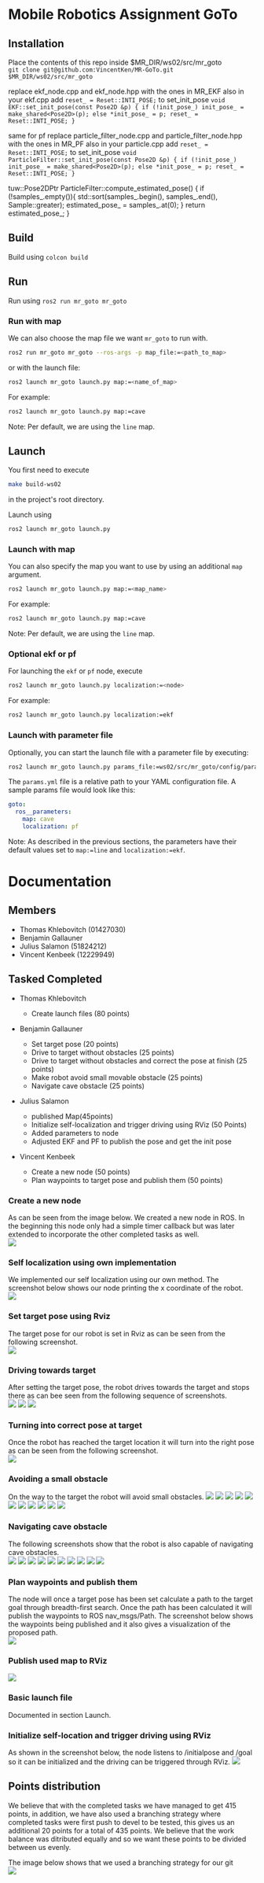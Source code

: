# Mobile Robotics Assignment GoTo

## Installation
Place the contents of this repo inside $MR_DIR/ws02/src/mr_goto  
`git clone git@github.com:VincentKen/MR-GoTo.git $MR_DIR/ws02/src/mr_goto`

replace ekf_node.cpp and ekf_node.hpp with the ones in MR_EKF
also in your ekf.cpp add `reset_ = Reset::INTI_POSE;` to set_init_pose
`void EKF::set_init_pose(const Pose2D &p)
{
    if (!init_pose_)
        init_pose_ = make_shared<Pose2D>(p);
    else
        *init_pose_ = p;
    reset_ = Reset::INTI_POSE;
}`

same for pf
replace particle_filter_node.cpp and particle_filter_node.hpp with the ones in MR_PF
also in your particle.cpp add `reset_ = Reset::INTI_POSE;` to set_init_pose
`void ParticleFilter::set_init_pose(const Pose2D &p)
{
    if (!init_pose_)
        init_pose_ = make_shared<Pose2D>(p);
    else
        *init_pose_ = p;
    reset_ = Reset::INTI_POSE;
}`

tuw::Pose2DPtr ParticleFilter::compute_estimated_pose()
{
    if (!samples_.empty()){
        std::sort(samples_.begin(), samples_.end(), Sample<Pose2D>::greater);
        estimated_pose_ = samples_.at(0);
    }
    return estimated_pose_;
}

## Build
Build using `colcon build`

## Run
Run using `ros2 run mr_goto mr_goto`

### Run with map
We can also choose the map file we want `mr_goto` to run with.
```bash
ros2 run mr_goto mr_goto --ros-args -p map_file:=<path_to_map>
```
or with the launch file:
```bash
ros2 launch mr_goto launch.py map:=<name_of_map>
```
For example:
```bash
ros2 launch mr_goto launch.py map:=cave
```
Note: Per default, we are using the `line` map.

## Launch
You first need to execute
```bash
make build-ws02
```
in the project's root directory.

Launch using
```bash
ros2 launch mr_goto launch.py
```

### Launch with map
You can also specify the map you want to use by using an additional `map` argument.
```bash
ros2 launch mr_goto launch.py map:=<map_name>
```
For example:
```bash
ros2 launch mr_goto launch.py map:=cave
```
Note: Per default, we are using the `line` map.

### Optional ekf or pf
For launching the `ekf` or `pf` node, execute
```bash
ros2 launch mr_goto launch.py localization:=<node>
```
For example:
```bash
ros2 launch mr_goto launch.py localization:=ekf
```

### Launch with parameter file
Optionally, you can start the launch file with a parameter file by executing:
```bash
ros2 launch mr_goto launch.py params_file:=ws02/src/mr_goto/config/params.yaml
```
The `params.yml` file is a relative path to your YAML configuration file.
A sample params file would look like this:
```yml
goto:
  ros__parameters:
    map: cave
    localization: pf
```
Note: As described in the previous sections, the parameters have their default values set to `map:=line` and `localization:=ekf`.
# Documentation
## Members
- Thomas Khlebovitch (01427030)
- Benjamin Gallauner
- Julius Salamon (51824212)
- Vincent Kenbeek (12229949)

## Tasked Completed
- Thomas Khlebovitch
    - Create launch files (80 points)

- Benjamin Gallauner
    - Set target pose (20 points)
    - Drive to target without obstacles (25 points)
    - Drive to target without obstacles and correct the pose at finish (25 points)
    - Make robot avoid small movable obstacle (25 points)
    - Navigate cave obstacle (25 points)

- Julius Salamon
    - published Map(45points)
    - Initialize self-localization and trigger driving using RViz (50 Points)
    - Added parameters to node 
    - Adjusted EKF and PF to publish the pose and get the init pose

- Vincent Kenbeek
    - Create a new node (50 points)
    - Plan waypoints to target pose and publish them (50 points)

### Create a new node
As can be seen from the image below. We created a new node in ROS. In the beginning this node only had a simple timer callback but was later extended to incorporate the other completed tasks as well.  
<img src="screenshots/node_creation.png">

### Self localization using own implementation
We implemented our self localization using our own method. The screenshot below shows our node printing the x coordinate of the robot.  
<img src="screenshots/1.0.0.png">

### Set target pose using Rviz
The target pose for our robot is set in Rviz as can be seen from the following screenshot.  
<img src="screenshots/1.0.1.png">

### Driving towards target
After setting the target pose, the robot drives towards the target and stops there as can bee seen from the following sequence of screenshots.  
<img src="screenshots/1.2.0_1.png">
<img src="screenshots/1.2.0_2.png">
<img src="screenshots/1.2.0_3.png">

### Turning into correct pose at target
Once the robot has reached the target location it will turn into the right pose as can be seen from the following screenshot.  
<img src="screenshots/1.2.1.png">

### Avoiding a small obstacle
On the way to the target the robot will avoid small obstacles.
<img src="screenshots/Screenshot (107).png">
<img src="screenshots/Screenshot (108).png">
<img src="screenshots/Screenshot (109).png">
<img src="screenshots/Screenshot (110).png">
<img src="screenshots/Screenshot (111).png">
<img src="screenshots/Screenshot (112).png">
<img src="screenshots/Screenshot (113).png">
<img src="screenshots/Screenshot (114).png">
<img src="screenshots/Screenshot (115).png">
<img src="screenshots/Screenshot (116).png">
<img src="screenshots/Screenshot (117).png">

### Navigating cave obstacle
The following screenshots show that the robot is also capable of navigating cave obstacles.  
<img src="screenshots/1.3.1_1.png">
<img src="screenshots/1.3.1_2.png"> 
<img src="screenshots/1.3.1_3.png"> 
<img src="screenshots/1.3.1_4.png"> 
<img src="screenshots/1.3.1_5.png"> 
<img src="screenshots/1.3.1_6.png"> 
<img src="screenshots/1.3.1_7.png">
<img src="screenshots/1.3.1_8.png"> 
<img src="screenshots/1.3.1_9.png"> 
<img src="screenshots/1.3.1_10.png">

### Plan waypoints and publish them
The node will once a target pose has been set calculate a path to the target goal through breadth-first search. Once the path has been calculated it will publish the waypoints to ROS nav_msgs/Path. The screenshot below shows the waypoints being published and it also gives a visualization of the proposed path.  
<img src="screenshots/1.4.0.png">

### Publish used map to RViz
<img src="screenshots/3.0.0.png">

### Basic launch file
Documented in section Launch.

### Initialize self-location and trigger driving using RViz
As shown in the screenshot below, the node listens to /initialpose and /goal so it can be initialized and the driving can be triggered through RViz.
<img src="screenshots/3.0.0.png">

## Points distribution
We believe that with the completed tasks we have managed to get 415 points, in addition, we have also used a branching strategy where completed tasks were first push to devel to be tested, this gives us an additional 20 points for a total of 435 points. We believe that the work balance was ditributed equally and so we want these points to be divided between us evenly.  

The image below shows that we used a branching strategy for our git  
<img src="screenshots/git.png">
